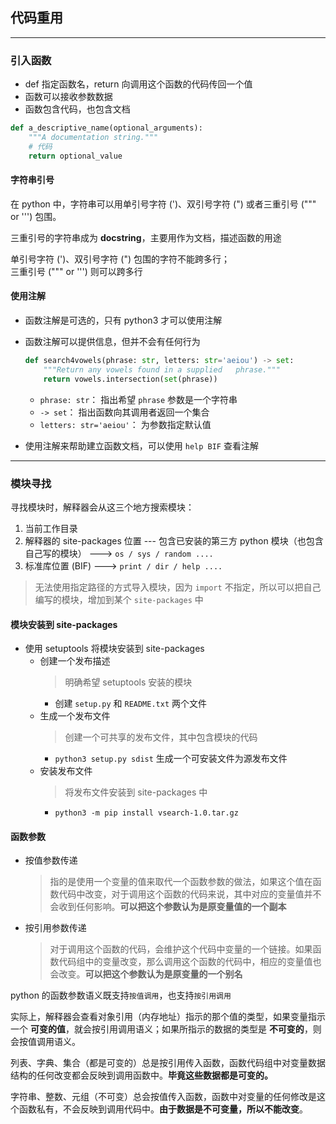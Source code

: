 ## 代码重用
---
### 引入函数

- def 指定函数名，return 向调用这个函数的代码传回一个值
- 函数可以接收参数数据
- 函数包含代码，也包含文档


```py
def a_descriptive_name(optional_arguments):
    """A documentation string."""
    # 代码
    return optional_value  
```


#### 字符串引号
在 python 中，字符串可以用单引号字符 (')、双引号字符 (") 或者三重引号 (""" or ''') 包围。  

三重引号的字符串成为 **docstring**，主要用作为文档，描述函数的用途  


单引号字符 (')、双引号字符 (") 包围的字符不能跨多行；  
三重引号 (""" or ''') 则可以跨多行

#### 使用注解
- 函数注解是可选的，只有 python3 才可以使用注解
- 函数注解可以提供信息，但并不会有任何行为

  ```py
  def search4vowels(phrase: str, letters: str='aeiou') -> set:
      """Return any vowels found in a supplied   phrase."""
      return vowels.intersection(set(phrase))
  ```
  - `phrase: str`： 指出希望 `phrase` 参数是一个字符串
  - `-> set`： 指出函数向其调用者返回一个集合
  - `letters: str='aeiou'`： 为参数指定默认值

- 使用注解来帮助建立函数文档，可以使用 `help BIF` 查看注解

---

### 模块寻找
寻找模块时，解释器会从这三个地方搜索模块：
1. 当前工作目录
2. 解释器的 site-packages 位置 --- 包含已安装的第三方 python 模块（也包含自己写的模块） ---> `os / sys / random ....`
3. 标准库位置 (BIF) ---> `print / dir / help ....`

> 无法使用指定路径的方式导入模块，因为 `import` 不指定，所以可以把自己编写的模块，增加到某个 `site-packages` 中

#### 模块安装到 site-packages 
- 使用 setuptools 将模块安装到 site-packages
  - 创建一个发布描述
    > 明确希望 setuptools 安装的模块
    - 创建 `setup.py` 和 `README.txt` 两个文件
  - 生成一个发布文件
    > 创建一个可共享的发布文件，其中包含模块的代码
    - `python3 setup.py sdist` 生成一个可安装文件为源发布文件
  - 安装发布文件
    > 将发布文件安装到 site-packages 中
    - `python3 -m pip install vsearch-1.0.tar.gz`

#### 函数参数
- 按值参数传递
  > 指的是使用一个变量的值来取代一个函数参数的做法，如果这个值在函数代码中改变，对于调用这个函数的代码来说，其中对应的变量值并不会收到任何影响。**可以把这个参数认为是原变量值的一个副本**

- 按引用参数传递
  > 对于调用这个函数的代码，会维护这个代码中变量的一个链接。如果函数代码组中的变量改变，那么调用这个函数的代码中，相应的变量值也会改变。**可以把这个参数认为是原变量的一个别名**

python 的函数参数语义既支持`按值调用`，也支持`按引用调用`  

实际上，解释器会查看对象引用（内存地址）指示的那个值的类型，如果变量指示一个 **可变的值**，就会按引用调用语义；如果所指示的数据的类型是 **不可变的**，则会按值调用语义。  

列表、字典、集合（都是可变的）总是按引用传入函数，函数代码组中对变量数据结构的任何改变都会反映到调用函数中。**毕竟这些数据都是可变的。**  

字符串、整数、元组（不可变）总会按值传入函数，函数中对变量的任何修改是这个函数私有，不会反映到调用代码中。**由于数据是不可变量，所以不能改变**。